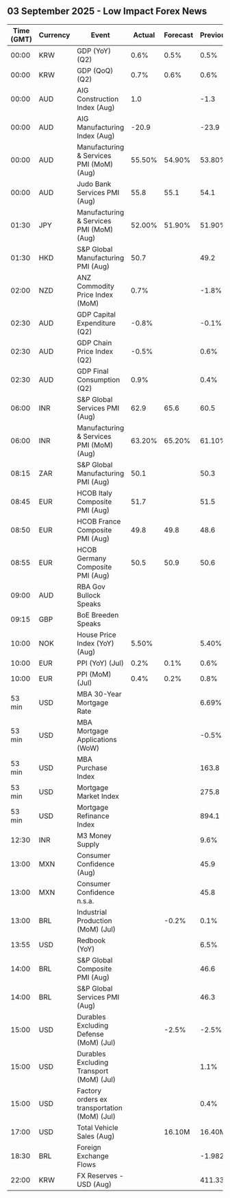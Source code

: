 ## 03 September 2025 - Low Impact Forex News

| Time (GMT) | Currency | Event | Actual | Forecast | Previous |
|------|----------|-------|--------|----------|----------|
| 00:00 | KRW | GDP (YoY) (Q2) | 0.6% | 0.5% | 0.5% |
| 00:00 | KRW | GDP (QoQ) (Q2) | 0.7% | 0.6% | 0.6% |
| 00:00 | AUD | AIG Construction Index (Aug) | 1.0 |  | -1.3 |
| 00:00 | AUD | AIG Manufacturing Index (Aug) | -20.9 |  | -23.9 |
| 00:00 | AUD | Manufacturing & Services PMI (MoM) (Aug) | 55.50% | 54.90% | 53.80% |
| 00:00 | AUD | Judo Bank Services PMI (Aug) | 55.8 | 55.1 | 54.1 |
| 01:30 | JPY | Manufacturing & Services PMI (MoM) (Aug) | 52.00% | 51.90% | 51.90% |
| 01:30 | HKD | S&P Global Manufacturing PMI (Aug) | 50.7 |  | 49.2 |
| 02:00 | NZD | ANZ Commodity Price Index (MoM) | 0.7% |  | -1.8% |
| 02:30 | AUD | GDP Capital Expenditure (Q2) | -0.8% |  | -0.1% |
| 02:30 | AUD | GDP Chain Price Index (Q2) | -0.5% |  | 0.6% |
| 02:30 | AUD | GDP Final Consumption (Q2) | 0.9% |  | 0.4% |
| 06:00 | INR | S&P Global Services PMI (Aug) | 62.9 | 65.6 | 60.5 |
| 06:00 | INR | Manufacturing & Services PMI (MoM) (Aug) | 63.20% | 65.20% | 61.10% |
| 08:15 | ZAR | S&P Global Manufacturing PMI (Aug) | 50.1 |  | 50.3 |
| 08:45 | EUR | HCOB Italy Composite PMI (Aug) | 51.7 |  | 51.5 |
| 08:50 | EUR | HCOB France Composite PMI (Aug) | 49.8 | 49.8 | 48.6 |
| 08:55 | EUR | HCOB Germany Composite PMI (Aug) | 50.5 | 50.9 | 50.6 |
| 09:00 | AUD | RBA Gov Bullock Speaks |  |  |  |
| 09:15 | GBP | BoE Breeden Speaks |  |  |  |
| 10:00 | NOK | House Price Index (YoY) (Aug) | 5.50% |  | 5.40% |
| 10:00 | EUR | PPI (YoY) (Jul) | 0.2% | 0.1% | 0.6% |
| 10:00 | EUR | PPI (MoM) (Jul) | 0.4% | 0.2% | 0.8% |
| 53 min | USD | MBA 30-Year Mortgage Rate |  |  | 6.69% |
| 53 min | USD | MBA Mortgage Applications (WoW) |  |  | -0.5% |
| 53 min | USD | MBA Purchase Index |  |  | 163.8 |
| 53 min | USD | Mortgage Market Index |  |  | 275.8 |
| 53 min | USD | Mortgage Refinance Index |  |  | 894.1 |
| 12:30 | INR | M3 Money Supply |  |  | 9.6% |
| 13:00 | MXN | Consumer Confidence (Aug) |  |  | 45.9 |
| 13:00 | MXN | Consumer Confidence n.s.a. |  |  | 45.8 |
| 13:00 | BRL | Industrial Production (MoM) (Jul) |  | -0.2% | 0.1% |
| 13:55 | USD | Redbook (YoY) |  |  | 6.5% |
| 14:00 | BRL | S&P Global Composite PMI (Aug) |  |  | 46.6 |
| 14:00 | BRL | S&P Global Services PMI (Aug) |  |  | 46.3 |
| 15:00 | USD | Durables Excluding Defense (MoM) (Jul) |  | -2.5% | -2.5% |
| 15:00 | USD | Durables Excluding Transport (MoM) (Jul) |  |  | 1.1% |
| 15:00 | USD | Factory orders ex transportation (MoM) (Jul) |  |  | 0.4% |
| 17:00 | USD | Total Vehicle Sales (Aug) |  | 16.10M | 16.40M |
| 18:30 | BRL | Foreign Exchange Flows |  |  | -1.982B |
| 22:00 | KRW | FX Reserves - USD (Aug) |  |  | 411.33B |
